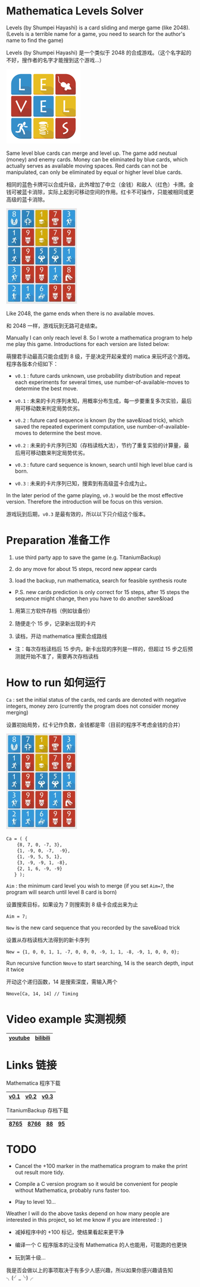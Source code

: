 Mathematica Levels Solver
=====

Levels (by Shumpei Hayashi) is a card sliding and merge game (like 2048). (Levels is a terrible name for a game, you need to search for the author's name to find the game)

Levels (by Shumpei Hayashi) 是一个类似于 2048 的合成游戏。（这个名字起的不好，搜作者的名字才能搜到这个游戏…）

<img src="icon.png" alt="icon"/>

Same level blue cards can merge and level up. The game add neutual (money) and enemy cards. Money can be eliminated by blue cards, which actually serves as available moving spaces. Red cards can not be manipulated, can only be eliminated by equal or higher level blue cards.

相同的蓝色卡牌可以合成升级，此外增加了中立（金钱）和敌人（红色）卡牌。金钱可被蓝卡消除，实际上起到可移动空间的作用。红卡不可操作，只能被相同或更高级的蓝卡消除。

<img src="8766.png" alt="8766"/>

Like 2048, the game ends when there is no available moves.

和 2048 一样，游戏玩到无路可走结束。

Manually I can only reach level 8. So I wrote a mathematica program to help me play this game. Introductions for each version are listed below:

萌狸君手动最高只能合成到 8 级，于是决定开起亲爱的 matica 来玩坏这个游戏。程序各版本介绍如下：

- `v0.1` : future cards unknown, use probability distribution and repeat each experiments for several times, use number-of-available-moves to determine the best move.

- `v0.1` : 未来的卡片序列未知，用概率分布生成，每一步要重复多次实验，最后用可移动数来判定局势优劣。

- `v0.2` : future card sequence is known (by the save&load trick), which saved the repeated experiment computation,  use number-of-available-moves to determine the best move.

- `v0.2` : 未来的卡片序列已知（存档读档大法），节约了重复实验的计算量，最后用可移动数来判定局势优劣。

- `v0.3` : future card sequence is known, search until high level blue card is born.

- `v0.3` : 未来的卡片序列已知，搜索到有高级蓝卡合成为止。

In the later period of the game playing, `v0.3` would be the most effective version. Therefore the introduction will be focus on this version.

游戏玩到后期，`v0.3` 是最有效的，所以以下只介绍这个版本。



# Preparation 准备工作

1. use third party app to save the game (e.g. TitaniumBackup)

2. do any move for about 15 steps, record new appear cards

3. load the backup, run mathematica, search for feasible synthesis route

- P.S. new cards prediction is only correct for 15 steps, after 15 steps the sequence might change, then you have to do another save&load

1. 用第三方软件存档（例如钛备份）

2. 随便走个 15 步，记录新出现的卡片

3. 读档，开动 mathematica 搜索合成路线

- 注：每次存档读档后 15 步内，新卡出现的序列是一样的，但超过 15 步之后预测就开始不准了，需要再次存档读档



# How to run 如何运行

`Ca` : set the initial status of the cards, red cards are denoted with negative integers, money zero (currently the program does not consider money merging)

设置初始局势，红卡记作负数，金钱都是零（目前的程序不考虑金钱的合并）

<img src="8766.png" alt="8766"/>

```
Ca = ( {
    {8, 7, 0, -7, 3},
    {1, -9, 0, -7,  -9},
    {1, -9, 5, 5, 1},
    {3, -9, -9, 1, -8},
    {2, 1, 6, -9, -9}
   } );
```

`Aim` : the minimum card level you wish to merge (if you set `Aim=7`, the program will search until level 8 card is born)

设置搜索目标，如果设为 7 则搜索到 8 级卡合成出来为止

```
Aim = 7;
```

`New` is the new card sequence that you recorded by the save&load trick

设置从存档读档大法得到的新卡序列

```
New = {1, 0, 0, 1, 1, -7, 0, 0, 0, -9, 1, 1, -8, -9, 1, 0, 0, 0};
```

Run recursive function `Nmove` to start searching, 14 is the search depth, input it twice

开动这个递归函数，14 是搜索深度，需输入两个

```
Nmove[Ca, 14, 14] // Timing
```



# Video example 实测视频

| [youtube](https://www.youtube.com/) | [bilibili](http://space.bilibili.com/2654670/) |
|---|---|



# Links 链接

Mathematica 程序下载

| [v0.1](https://github.com/LePtC/MaticaGuokr/raw/master/201607/LevelsSolver.v0.1.nb) | [v0.2](https://github.com/LePtC/MaticaGuokr/raw/master/201607/LevelsSolver.v0.2.nb) | [v0.3](https://github.com/LePtC/MaticaGuokr/raw/master/201607/LevelsSolver.v0.3.nb) |
|---|---|---|

TitaniumBackup 存档下载

| [8765](https://github.com/LePtC/MaticaGuokr/raw/master/201607/app.flow.levels-8765.tar.gz) | [8766](https://github.com/LePtC/MaticaGuokr/raw/master/201607/app.flow.levels-8766.tar.gz) | [88](https://github.com/LePtC/MaticaGuokr/raw/master/201607/app.flow.levels-88.tar.gz) | [95](https://github.com/LePtC/MaticaGuokr/raw/master/201607/app.flow.levels-95.tar.gz) |
|---|---|---|---|



# TODO

- Cancel the +100 marker in the mathematica program to make the print out result more tidy.

- Compile a C version program so it would be convenient for people without Mathematica, probably runs faster too.

- Play to level 10...

Weather I will do the above tasks depend on how many people are interested in this project, so let me know if you are interested : )

- 减掉程序中的 +100 标记，使结果看起来更干净

- 编译一个 C 程序版本的让没有 Mathematica 的人也能用，可能跑的也更快

- 玩到第十级…

我是否会做以上的事项取决于有多少人感兴趣，所以如果你感兴趣请告知 ╮(╯_╰)╭
